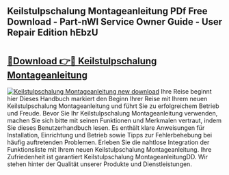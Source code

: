 ## Keilstulpschalung Montageanleitung PDf Free Download - Part-nWl Service Owner Guide - User Repair Edition hEbzU

# <h2><a href="http://df8050n.blite.top/?on=Keilstulpschalung+Montageanleitung">🔗Download 👉🔴 Keilstulpschalung Montageanleitung</a></h2>

[![Keilstulpschalung Montageanleitung new download](https://i.imgur.com/lujVjoI.png)](http://df8050n.blite.top/?on=Keilstulpschalung+Montageanleitung)
Ihre Reise beginnt hier Dieses Handbuch markiert den Beginn Ihrer Reise mit Ihrem neuen Keilstulpschalung Montageanleitung und führt Sie zu erfolgreichem Betrieb und Freude. Bevor Sie Ihr Keilstulpschalung Montageanleitung verwenden, machen Sie sich bitte mit seinen Funktionen und Merkmalen vertraut, indem Sie dieses Benutzerhandbuch lesen. Es enthält klare Anweisungen für Installation, Einrichtung und Betrieb sowie Tipps zur Fehlerbehebung bei häufig auftretenden Problemen. Erleben Sie die nahtlose Integration der Funktionsliste mit Ihrem neuen Keilstulpschalung Montageanleitung. Ihre Zufriedenheit ist garantiert Keilstulpschalung MontageanleitungDD. Wir stehen hinter der Qualität unserer Produkte und Dienstleistungen.
